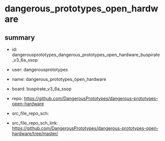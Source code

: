 # dangerous_prototypes_open_hardware
 
## summary 
* id: dangerousprototypes_dangerous_prototypes_open_hardware_buspirate_v3_6a_ssop
* user: dangerousprototypes
* name: dangerous_prototypes_open_hardware
* board: buspirate_v3_6a_ssop
* repo: https://github.com/DangerousPrototypes/dangerous-prototypes-open-hardware



* src_file_repo_sch: 
* src_file_repo_sch_link: https://github.com/DangerousPrototypes/dangerous-prototypes-open-hardware/tree/master/






